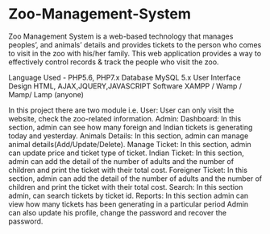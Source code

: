 # Zoo-Management-System

Zoo Management System is a web-based technology that manages peoples’, and animals’ details and provides tickets to the person who comes to visit in the zoo with his/her family. This web application provides a way to effectively control records & track the people who visit the zoo.

Language Used -	PHP5.6, PHP7.x
Database	MySQL 5.x
User Interface Design	HTML, AJAX,JQUERY,JAVASCRIPT
Software	XAMPP / Wamp / Mamp/ Lamp (anyone)

In this project there are two module i.e.
User:
User can only visit the website, check the zoo-related information.
Admin:
Dashboard: In this section, admin can see how many foreign and Indian tickets is generating today and yesterday.
Animals Details: In this section, admin can manage animal details(Add/Update/Delete).
Manage Ticket: In this section, admin can update price and ticket type of ticket.
Indian Ticket: In this section, admin can add the detail of the number of adults and the number of children and print the ticket with their total cost.
Foreigner Ticket: In this section, admin can add the detail of the number of adults and the number of children and print the ticket with their total cost.
Search: In this section admin, can search tickets by ticket id.
Reports: In this section admin can view how many tickets has been generating in a particular period
Admin can also update his profile, change the password and recover the password.
